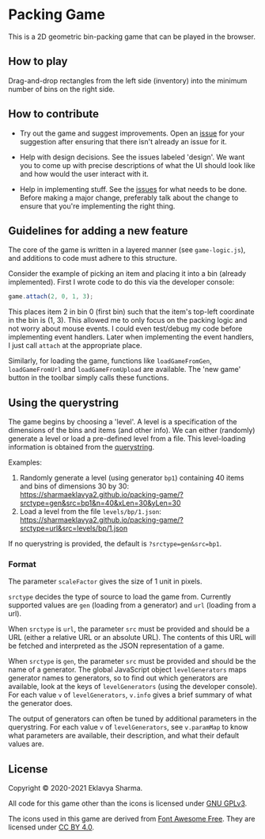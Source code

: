 # Packing Game

This is a 2D geometric bin-packing game that can be played in the browser.

## How to play

Drag-and-drop rectangles from the left side (inventory)
into the minimum number of bins on the right side.

## How to contribute

* Try out the game and suggest improvements.
Open an [issue](https://github.com/sharmaeklavya2/packing-game/issues)
for your suggestion after ensuring that there isn't already an issue for it.

* Help with design decisions. See the issues labeled 'design'.
We want you to come up with precise descriptions of what the UI should look like
and how would the user interact with it.

* Help in implementing stuff. See the
[issues](https://github.com/sharmaeklavya2/packing-game/issues)
for what needs to be done.
Before making a major change, preferably talk about the change to ensure
that you're implementing the right thing.

## Guidelines for adding a new feature

The core of the game is written in a layered manner (see `game-logic.js`),
and additions to code must adhere to this structure.

Consider the example of picking an item and placing it into a bin (already implemented).
First I wrote code to do this via the developer console:
```js
game.attach(2, 0, 1, 3);
```
This places item 2 in bin 0 (first bin) such that
the item's top-left coordinate in the bin is (1, 3).
This allowed me to only focus on the packing logic and not worry about mouse events.
I could even test/debug my code before implementing event handlers.
Later when implementing the event handlers, I just call `attach` at the appropriate place.

Similarly, for loading the game, functions like `loadGameFromGen`, `loadGameFromUrl`
and `loadGameFromUpload` are available.
The 'new game' button in the toolbar simply calls these functions.

## Using the querystring

The game begins by choosing a 'level'.
A level is a specification of the dimensions of the bins and items (and other info).
We can either (randomly) generate a level or load a pre-defined level from a file.
This level-loading information is obtained from the
[querystring](https://en.wikipedia.org/wiki/Query_string).

Examples:

1. Randomly generate a level (using generator `bp1`)
containing 40 items and bins of dimensions 30 by 30:
<https://sharmaeklavya2.github.io/packing-game/?srctype=gen&src=bp1&n=40&xLen=30&yLen=30>
2. Load a level from the file `levels/bp/1.json`:
<https://sharmaeklavya2.github.io/packing-game/?srctype=url&src=levels/bp/1.json>

If no querystring is provided, the default is `?srctype=gen&src=bp1`.

### Format

The parameter `scaleFactor` gives the size of 1 unit in pixels.

`srctype` decides the type of source to load the game from. Currently supported values are
`gen` (loading from a generator) and `url` (loading from a url).

When `srctype` is `url`, the parameter `src` must be provided and should be a URL
(either a relative URL or an absolute URL).
The contents of this URL will be fetched and interpreted as the JSON representation of a game.

When `srctype` is `gen`, the parameter `src` must be provided and should be the name of
a generator. The global JavaScript object `levelGenerators` maps generator names to generators,
so to find out which generators are available, look at the keys of `levelGenerators`
(using the developer console).
For each value `v` of `levelGenerators`, `v.info` gives a brief summary
of what the generator does.

The output of generators can often be tuned by additional parameters in the querystring.
For each value `v` of `levelGenerators`, see `v.paramMap` to know what parameters
are available, their description, and what their default values are.

## License

Copyright © 2020-2021 Eklavya Sharma.

All code for this game other than the icons is licensed under
[GNU GPLv3](https://www.gnu.org/licenses/gpl-3.0.txt).

The icons used in this game are derived from
[Font Awesome Free](https://fontawesome.com/license/free).
They are licensed under [CC BY 4.0](https://creativecommons.org/licenses/by/4.0/).
